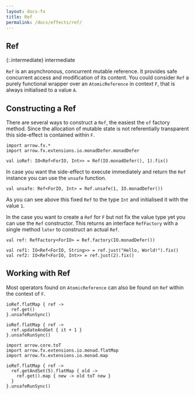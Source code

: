 ```yaml
---
layout: docs-fx
title: Ref
permalink: /docs/effects/ref/
---
```


## Ref

{:.intermediate}
intermediate

`Ref` is an asynchronous, concurrent mutable reference. It provides safe concurrent access and modification of its content.
You could consider `Ref` a purely functional wrapper over an `AtomicReference` in context `F`, that is always initialised to a value `A`.

## Constructing a Ref

There are several ways to construct a `Ref`, the easiest the `of` factory method.
Since the allocation of mutable state is not referentially transparent this side-effect is contained within `F`.

```kotlin:ank:silent
import arrow.fx.*
import arrow.fx.extensions.io.monadDefer.monadDefer

val ioRef: IO<Ref<ForIO, Int>> = Ref(IO.monadDefer(), 1).fix()
```

In case you want the side-effect to execute immediately and return the `Ref` instance you can use the `unsafe` function.

```kotlin:ank:silent
val unsafe: Ref<ForIO, Int> = Ref.unsafe(1, IO.monadDefer())
```

As you can see above this fixed `Ref` to the type `Int` and initialised it with the value `1`.

In the case you want to create a `Ref` for `F` but not fix the value type yet you can use the `Ref` constructor.
This returns an interface `RefFactory` with a single method `later` to construct an actual `Ref`.

```kotlin:ank:silent
val ref: RefFactory<ForIO> = Ref.factory(IO.monadDefer())

val ref1: IO<Ref<ForIO, String>> = ref.just("Hello, World!").fix()
val ref2: IO<Ref<ForIO, Int>> = ref.just(2).fix()
```

## Working with Ref

Most operators found on `AtomicReference` can also be found on `Ref` within the context of `F`.

```kotlin:ank
ioRef.flatMap { ref ->
  ref.get()
}.unsafeRunSync()
```
```kotlin:ank
ioRef.flatMap { ref ->
  ref.updateAndGet { it + 1 }
}.unsafeRunSync()
```
```kotlin:ank
import arrow.core.toT
import arrow.fx.extensions.io.monad.flatMap
import arrow.fx.extensions.io.monad.map

ioRef.flatMap { ref ->
  ref.getAndSet(5).flatMap { old ->
    ref.get().map { new -> old toT new }
  }
}.unsafeRunSync()
```
